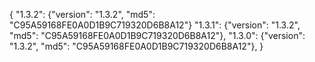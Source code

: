 {
  "1.3.2": {"version": "1.3.2", "md5": "C95A59168FE0A0D1B9C719320D6B8A12"}
  "1.3.1": {"version": "1.3.2", "md5": "C95A59168FE0A0D1B9C719320D6B8A12"},
  "1.3.0": {"version": "1.3.2", "md5": "C95A59168FE0A0D1B9C719320D6B8A12"},
}
